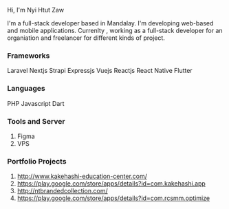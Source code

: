 Hi, I'm Nyi Htut Zaw


I'm a full-stack developer based in Mandalay. I'm developing web-based and mobile applications. Currenlty , working as a full-stack developer for an organiation and freelancer for different kinds of project. 

### Frameworks
Laravel
Nextjs
Strapi 
Expressjs
Vuejs
Reactjs
React Native
Flutter

### Languages
PHP
Javascript
Dart

### Tools and Server
1. Figma
2. VPS 


### Portfolio Projects
1. http://www.kakehashi-education-center.com/
2. https://play.google.com/store/apps/details?id=com.kakehashi.app
3. http://ntbrandedcollection.com/
4. https://play.google.com/store/apps/details?id=com.rcsmm.optimize
